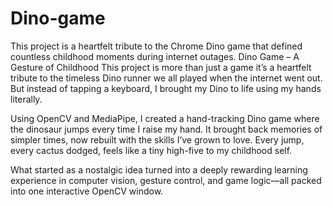 # Dino-game
This project is a heartfelt tribute to the Chrome Dino game that defined countless childhood moments during internet outages.
Dino Game – A Gesture of Childhood
This project is more than just a game it’s a heartfelt tribute to the timeless Dino runner we all played when the internet went out. But instead of tapping a keyboard, I brought my Dino to life using my hands literally.

Using OpenCV and MediaPipe, I created a hand-tracking Dino game where the dinosaur jumps every time I raise my hand. It brought back memories of simpler times, now rebuilt with the skills I’ve grown to love. Every jump, every cactus dodged, feels like a tiny high-five to my childhood self.

What started as a nostalgic idea turned into a deeply rewarding learning experience in computer vision, gesture control, and game logic—all packed into one interactive OpenCV window.

